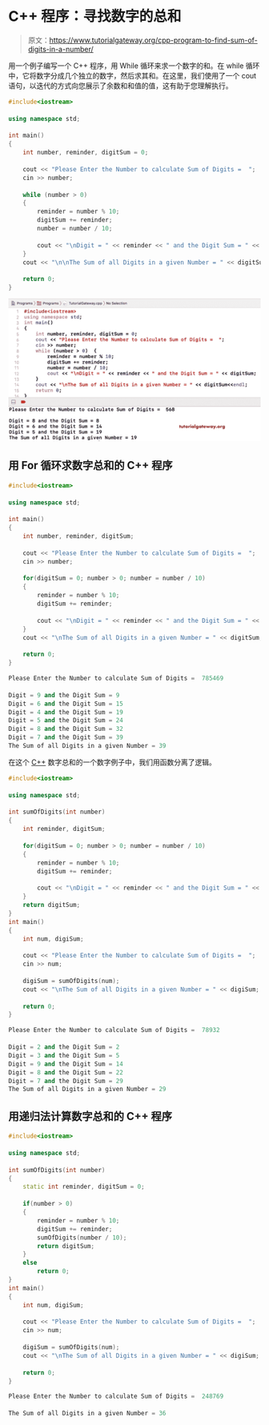 # C++ 程序：寻找数字的总和

> 原文：<https://www.tutorialgateway.org/cpp-program-to-find-sum-of-digits-in-a-number/>

用一个例子编写一个 C++ 程序，用 While 循环来求一个数字的和。在 while 循环中，它将数字分成几个独立的数字，然后求其和。在这里，我们使用了一个 cout 语句，以迭代的方式向您展示了余数和和值的值，这有助于您理解执行。

```cpp
#include<iostream>

using namespace std;

int main()
{
	int number, reminder, digitSum = 0;

	cout << "Please Enter the Number to calculate Sum of Digits =  ";
	cin >> number;

	while (number > 0)
	{
    	reminder = number % 10;
    	digitSum += reminder;
    	number = number / 10;

    	cout << "\nDigit = " << reminder << " and the Digit Sum = " << digitSum;
	}
	cout << "\n\nThe Sum of all Digits in a given Number = " << digitSum;

 	return 0;
}
```

![C++ Program to find Sum of Digits in a Number 1](img/73353ee8505ec29f062531caacd7be99.png)

## 用 For 循环求数字总和的 C++ 程序

```cpp
#include<iostream>

using namespace std;

int main()
{
	int number, reminder, digitSum;

	cout << "Please Enter the Number to calculate Sum of Digits =  ";
	cin >> number;

	for(digitSum = 0; number > 0; number = number / 10)
	{
    	reminder = number % 10;
    	digitSum += reminder;

    	cout << "\nDigit = " << reminder << " and the Digit Sum = " << digitSum;
	}
	cout << "\nThe Sum of all Digits in a given Number = " << digitSum;

 	return 0;
}
```

```cpp
Please Enter the Number to calculate Sum of Digits =  785469

Digit = 9 and the Digit Sum = 9
Digit = 6 and the Digit Sum = 15
Digit = 4 and the Digit Sum = 19
Digit = 5 and the Digit Sum = 24
Digit = 8 and the Digit Sum = 32
Digit = 7 and the Digit Sum = 39
The Sum of all Digits in a given Number = 39
```

在这个 [C++](https://www.tutorialgateway.org/cpp-programs/) 数字总和的一个数字例子中，我们用函数分离了逻辑。

```cpp
#include<iostream>

using namespace std;

int sumOfDigits(int number)
{
	int reminder, digitSum;

	for(digitSum = 0; number > 0; number = number / 10)
	{
    	reminder = number % 10;
    	digitSum += reminder;

    	cout << "\nDigit = " << reminder << " and the Digit Sum = " << digitSum;
	}
	return digitSum;
}
int main()
{
	int num, digiSum;

	cout << "Please Enter the Number to calculate Sum of Digits =  ";
	cin >> num;

	digiSum = sumOfDigits(num);
	cout << "\nThe Sum of all Digits in a given Number = " << digiSum;

 	return 0;
}
```

```cpp
Please Enter the Number to calculate Sum of Digits =  78932

Digit = 2 and the Digit Sum = 2
Digit = 3 and the Digit Sum = 5
Digit = 9 and the Digit Sum = 14
Digit = 8 and the Digit Sum = 22
Digit = 7 and the Digit Sum = 29
The Sum of all Digits in a given Number = 29
```

## 用递归法计算数字总和的 C++ 程序

```cpp
#include<iostream>

using namespace std;

int sumOfDigits(int number)
{
	static int reminder, digitSum = 0;

	if(number > 0)
	{
    	reminder = number % 10;
    	digitSum += reminder;
    	sumOfDigits(number / 10);
    	return digitSum;
	}
	else
		return 0;
}
int main()
{
	int num, digiSum;

	cout << "Please Enter the Number to calculate Sum of Digits =  ";
	cin >> num;

	digiSum = sumOfDigits(num);
	cout << "\nThe Sum of all Digits in a given Number = " << digiSum;

 	return 0;
}
```

```cpp
Please Enter the Number to calculate Sum of Digits =  248769

The Sum of all Digits in a given Number = 36
```